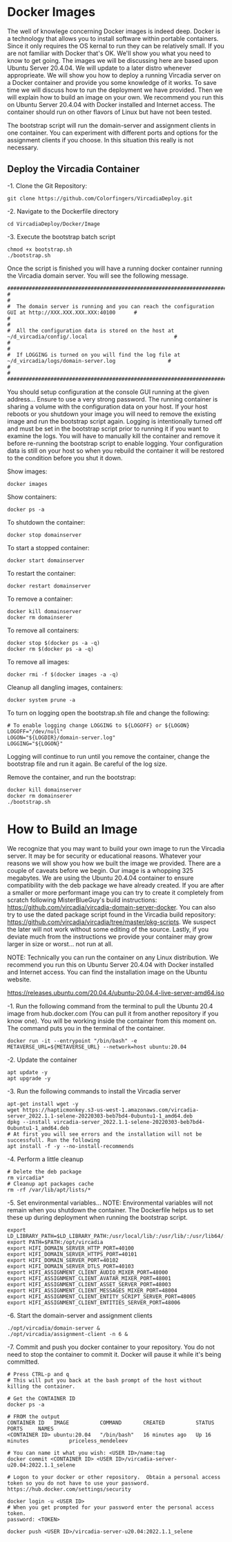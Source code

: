 # Docker Images

The well of knowlege concerning Docker images is indeed deep.  Docker is a technology that allows you to install software within portable containers. Since it only requires the OS kernal to run they can be relatively small. If you are not familiar with Docker that's OK. We'll show you what you need to know to get going. The images we will be discussing here are based upon Ubuntu Server 20.4.04. We will update to a later distro whenever approprieate. We will show you how to deploy a running Vircadia server on a Docker container and provide you some knowledge of it works. To save time we will discuss how to run the deployment we have provided.  Then we will explain how to build an image on your own. We recommend you run this on Ubuntu Server 20.4.04 with Docker installed and Internet access. The container should run on other flavors of Linux but have not been tested.

The bootstrap script will run the domain-server and assignment clients in one container. You can experiment with different ports and options for the assignment clients if you choose. In this situation this really is not necessary.  

## Deploy the Vircadia Container

-1. Clone the Git Repository:
```
git clone https://github.com/Colorfingers/VircadiaDeploy.git
```

-2. Navigate to the Dockerfile directory
```
cd VircadiaDeploy/Docker/Image
```

-3. Execute the bootstrap batch script
```
chmod +x bootstrap.sh
./bootstrap.sh
```

Once the script is finished you will have a running docker container running the Vircadia domain server. You will see the following message.

```
##############################################################################################################
#                                                                                                            #
#  The domain server is running and you can reach the configuration GUI at http://XXX.XXX.XXX.XXX:40100      #
#                                                                                                            #
#  All the configuration data is stored on the host at ~/d_vircadia/config/.local                            #
#                                                                                                            #
#  If LOGGING is turned on you will find the log file at ~/d_vircadia/logs/domain-server.log                 #
#                                                                                                            #
##############################################################################################################
```
You should setup configuration at the console GUI running at the given address... Ensure to use a very strong password. The running container is sharing a volume with the configuration data on your host. If your host reboots or you shutdown your image you will need to remove the existing image and run the bootstrap script again.  Logging is intentionally turned off and must be set in the bootstrap script prior to running it if you want to examine the logs.  You will have to manually kill the container and remove it before re-running the bootstrap script to enable logging.  Your configuration data is still on your host so when you rebuild the container it will be restored to the condition before you shut it down.

Show images:
```
docker images

```

Show containers:
```
docker ps -a
```

To shutdown the container: 
```
docker stop domainserver

```

To start a stopped container:
```
docker start domainserver

```

To restart the container:
```
docker restart domainserver

```

To remove a container:
```
docker kill domainserver
docker rm domainserer

```

To remove all containers:
```
docker stop $(docker ps -a -q)
docker rm $(docker ps -a -q)

```

To remove all images:
```
docker rmi -f $(docker images -a -q)

```

Cleanup all dangling images, containers:
```
docker system prune -a

```

To turn on logging open the bootstrap.sh file and change the following:
```
# To enable logging change LOGGING to ${LOGOFF} or ${LOGON}
LOGOFF="/dev/null"
LOGON="${LOGDIR}/domain-server.log"
LOGGING="${LOGON}"
```
Logging will continue to run until you remove the container, change the bootstrap file and run it again.  Be careful of the log size.

Remove the container, and run the bootstrap:
```
docker kill domainserver
docker rm domainserer
./bootstrap.sh
```

# How to Build an Image

We recognize that you may want to build your own image to run the Vircadia server. It may be for security or educational reasons. Whatever your reasons we will show you how we built the image we provided. There are a couple of caveats before we begin.  Our image is a whopping 325 megabytes.  We are using the Ubuntu 20.4.04 container to ensure compatibility with the deb package we have already created. If you are after a smaller or more performant image you can try to create it completely from scratch following MisterBlueGuy's build instructions: https://github.com/vircadia/vircadia-domain-server-docker. You can also try to use the dated package script found in the Vircadia build repository: https://github.com/vircadia/vircadia/tree/master/pkg-scripts.  We suspect the later will not work without some editing of the source.  Lastly, if you deviate much from the instructions we provide your container may grow larger in size or worst... not run at all.

NOTE: Technically you can run the container on any Linux distribution.  We recommend you run this on Ubuntu Server 20.4.04 with Docker installed and Internet access.  You can find the installation image on the Ubuntu website.

https://releases.ubuntu.com/20.04.4/ubuntu-20.04.4-live-server-amd64.iso

-1. Run the following command from the terminal to pull the Ubuntu 20.4 image from hub.docker.com (You can pull it from another repository if you know one). You will be working inside the container from this moment on.  The command puts you in the terminal of the container.
```
docker run -it --entrypoint "/bin/bash" -e METAVERSE_URL=${METAVERSE_URL} --network=host ubuntu:20.04
```
-2. Update the container
```
apt update -y
apt upgrade -y
```
-3. Run the following commands to install the Vircadia server
```
apt-get install wget -y
wget https://hapticmonkey.s3-us-west-1.amazonaws.com/vircadia-server_2022.1.1-selene-20220303-beb7bd4-0ubuntu1-1_amd64.deb
dpkg --install vircadia-server_2022.1.1-selene-20220303-beb7bd4-0ubuntu1-1_amd64.deb
# At first you will see errors and the installation will not be successfull. Run the following 
apt install -f -y --no-install-recommends
```
-4. Perform a little cleanup
```
# Delete the deb package
rm vircadia*
# Cleanup apt packages cache
rm -rf /var/lib/apt/lists/*

```
-5. Set environmental variables... NOTE: Environmental variables will not remain when you shutdown the container. The Dockerfile helps us to set these up during deployment when running the bootstrap script. 
```
export LD_LIBRARY_PATH=$LD_LIBRARY_PATH:/usr/local/lib/:/usr/lib/:/usr/lib64/:/opt/vircadia/lib
export PATH=$PATH:/opt/vircadia
export HIFI_DOMAIN_SERVER_HTTP_PORT=40100 
export HIFI_DOMAIN_SERVER_HTTPS_PORT=40101 
export HIFI_DOMAIN_SERVER_PORT=40102 
export HIFI_DOMAIN_SERVER_DTLS_PORT=40103 
export HIFI_ASSIGNMENT_CLIENT_AUDIO_MIXER_PORT=48000 
export HIFI_ASSIGNMENT_CLIENT_AVATAR_MIXER_PORT=48001 
export HIFI_ASSIGNMENT_CLIENT_ASSET_SERVER_PORT=48003 
export HIFI_ASSIGNMENT_CLIENT_MESSAGES_MIXER_PORT=48004 
export HIFI_ASSIGNMENT_CLIENT_ENTITY_SCRIPT_SERVER_PORT=48005 
export HIFI_ASSIGNMENT_CLIENT_ENTITIES_SERVER_PORT=48006 

```
-6. Start the domain-server and assignment clients
```
./opt/vircadia/domain-server & 
./opt/vircadia/assignment-client -n 6 &

```
-7. Commit and push you docker container to your repository.  You do not need to stop the container to commit it. Docker will pause it while it's being committed. 
```
# Press CTRL-p and q
# This will put you back at the bash prompt of the host without killing the container.

# Get the CONTAINER ID
docker ps -a

# FROM the output
CONTAINER ID   IMAGE          COMMAND       CREATED          STATUS          PORTS     NAMES
<CONTAINER ID> ubuntu:20.04   "/bin/bash"   16 minutes ago   Up 16 minutes             priceless_mendeleev

# You can name it what you wish: <USER ID>/name:tag
docker commit <CONTAINER ID> <USER ID>/vircadia-server-u20.04:2022.1.1_selene

# Logon to your docker or other repository.  Obtain a personal access token so you do not have to use your password.
https://hub.docker.com/settings/security

docker login -u <USER ID>
# When you get prompted for your password enter the personal access token.
password: <TOKEN>

docker push <USER ID>/vircadia-server-u20.04:2022.1.1_selene

```
